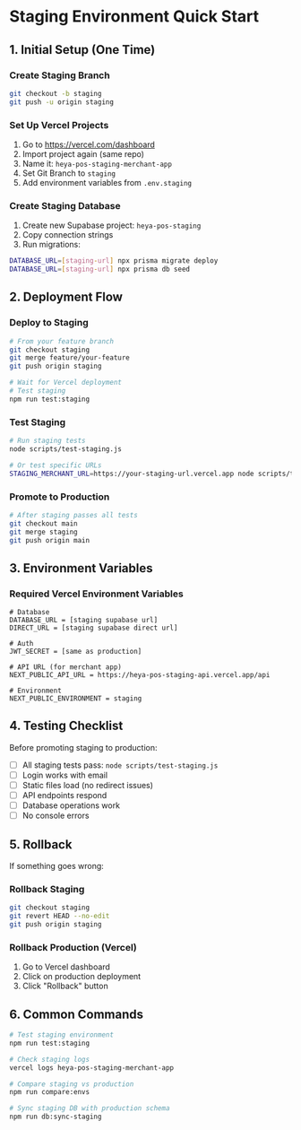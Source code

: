 # Staging Environment Quick Start

## 1. Initial Setup (One Time)

### Create Staging Branch
```bash
git checkout -b staging
git push -u origin staging
```

### Set Up Vercel Projects
1. Go to https://vercel.com/dashboard
2. Import project again (same repo)
3. Name it: `heya-pos-staging-merchant-app`
4. Set Git Branch to `staging`
5. Add environment variables from `.env.staging`

### Create Staging Database
1. Create new Supabase project: `heya-pos-staging`
2. Copy connection strings
3. Run migrations:
```bash
DATABASE_URL=[staging-url] npx prisma migrate deploy
DATABASE_URL=[staging-url] npx prisma db seed
```

## 2. Deployment Flow

### Deploy to Staging
```bash
# From your feature branch
git checkout staging
git merge feature/your-feature
git push origin staging

# Wait for Vercel deployment
# Test staging
npm run test:staging
```

### Test Staging
```bash
# Run staging tests
node scripts/test-staging.js

# Or test specific URLs
STAGING_MERCHANT_URL=https://your-staging-url.vercel.app node scripts/test-staging.js
```

### Promote to Production
```bash
# After staging passes all tests
git checkout main
git merge staging
git push origin main
```

## 3. Environment Variables

### Required Vercel Environment Variables
```
# Database
DATABASE_URL = [staging supabase url]
DIRECT_URL = [staging supabase direct url]

# Auth
JWT_SECRET = [same as production]

# API URL (for merchant app)
NEXT_PUBLIC_API_URL = https://heya-pos-staging-api.vercel.app/api

# Environment
NEXT_PUBLIC_ENVIRONMENT = staging
```

## 4. Testing Checklist

Before promoting staging to production:

- [ ] All staging tests pass: `node scripts/test-staging.js`
- [ ] Login works with email
- [ ] Static files load (no redirect issues)
- [ ] API endpoints respond
- [ ] Database operations work
- [ ] No console errors

## 5. Rollback

If something goes wrong:

### Rollback Staging
```bash
git checkout staging
git revert HEAD --no-edit
git push origin staging
```

### Rollback Production (Vercel)
1. Go to Vercel dashboard
2. Click on production deployment
3. Click "Rollback" button

## 6. Common Commands

```bash
# Test staging environment
npm run test:staging

# Check staging logs
vercel logs heya-pos-staging-merchant-app

# Compare staging vs production
npm run compare:envs

# Sync staging DB with production schema
npm run db:sync-staging
```
